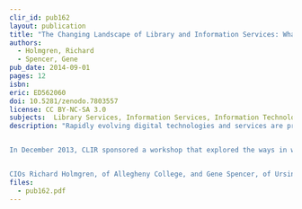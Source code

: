 ```yaml
---
clir_id: pub162
layout: publication
title: "The Changing Landscape of Library and Information Services: What Presidents, Provosts, and Finance Officers Need to Know"
authors: 
  - Holmgren, Richard 
  - Spencer, Gene
pub_date: 2014-09-01
pages: 12
isbn:
eric: ED562060
doi: 10.5281/zenodo.7803557
license: CC BY-NC-SA 3.0
subjects:  Library Services, Information Services, Information Technology, Academic Libraries, Higher Education, Influence of Technology, Organizational Change, Educational Finance, Futures (of Society), Educational Trends, Library Role
description: "Rapidly evolving digital technologies and services are profoundly influencing the financial model supporting many colleges and universities. Institutions that rely solely on traditional solutions to address the growing challenges to the higher education business model are unlikely to thrive. Colleges and universities must identify and seize new opportunities in light of new financial challenges.


In December 2013, CLIR sponsored a workshop that explored the ways in which library and information technology services (LITS) organizations and academic institutions will need to evolve. Workshop participants-members of CLIR’s Chief Information Officers (CIOs) group, responsible for integrated library and information technology services organizations-identified changes they would be likely to face in the next decade and what strategies they should adopt to prepare themselves for this future.


CIOs Richard Holmgren, of Allegheny College, and Gene Spencer, of Ursinus College, draw on the workshop discussions to summarize the key challenges and opportunities facing LITS organizations. Developments of the past decade-from the ubiquity of cell phones to the growth of virtual server infrastructure and the maturation of open-source software support models-have created new opportunities for LITS organizations to improve student outcomes, increase revenue, and manage costs. The authors discuss these opportunities and identify the core competencies that LITS organizations will need to support positive institutional change in the decade ahead."
files:
  - pub162.pdf
---
```

